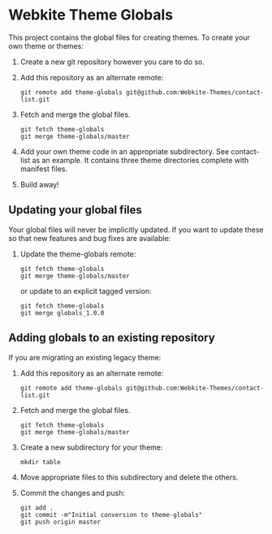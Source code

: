 Webkite Theme Globals
=====================

This project contains the global files for creating themes.  To create
your own theme or themes:

1.  Create a new git repository however you care to do so.

2.  Add this repository as an alternate remote:

        git remote add theme-globals git@github.com:Webkite-Themes/contact-list.git

3.  Fetch and merge the global files.

        git fetch theme-globals
        git merge theme-globals/master

4.  Add your own theme code in an appropriate subdirectory.  See
    contact-list as an example.  It contains three theme directories
    complete with manifest files.

5.  Build away!

Updating your global files
--------------------------

Your global files will never be implicitly updated.  If you want to
update these so that new features and bug fixes are available:

1.  Update the theme-globals remote:

        git fetch theme-globals
        git merge theme-globals/master

    or update to an explicit tagged version:

        git fetch theme-globals
        git merge globals_1.0.0

Adding globals to an existing repository
----------------------------------------

If you are migrating an existing legacy theme:


1.  Add this repository as an alternate remote:

        git remote add theme-globals git@github.com:Webkite-Themes/contact-list.git

2.  Fetch and merge the global files.

        git fetch theme-globals
        git merge theme-globals/master

4.  Create a new subdirectory for your theme:

        mkdir table

5.  Move appropriate files to this subdirectory and delete the others.

6.  Commit the changes and push:

        git add .
        git commit -m"Initial conversion to theme-globals"
        git push origin master

